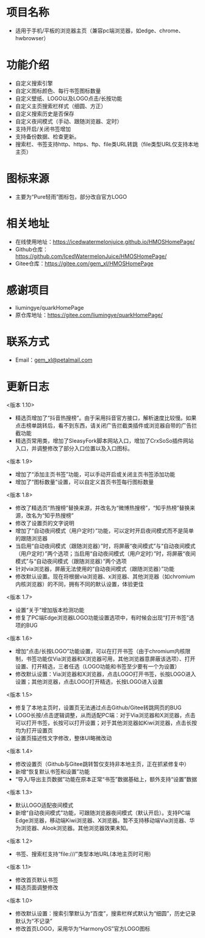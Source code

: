 # 项目名称
* 适用于手机/平板的浏览器主页（兼容pc端浏览器，如edge、chrome、hwbrowser）
# 功能介绍
* 自定义搜索引擎
* 自定义图标颜色、每行书签图标数量
* 自定义壁纸、LOGO以及LOGO点击/长按功能
* 自定义主页搜索栏样式（细圆、方正）
* 自定义搜索历史是否保存
* 自定义夜间模式（手动、跟随浏览器、定时）
* 支持开启/关闭书签增加
* 支持备份数据、检查更新。
* 搜索栏、书签支持http、https、ftp、file类URL转跳（file类型URL仅支持本地主页）
# 图标来源
* 主要为“Pure轻雨”图标包，部分改自官方LOGO
# 相关地址
* 在线使用地址：https://icedwatermelonjuice.github.io/HMOSHomePage/
* Github仓库：https://github.com/IcedWatermelonJuice/HMOSHomePage/
* Gitee仓库：https://gitee.com/gem_xl/HMOSHomePage
# 感谢项目
* liumingye/quarkHomePage 
* 原仓库地址：https://gitee.com/liumingye/quarkHomePage/
# 联系方式
* Email：gem_xl@petalmail.com
# 更新日志
<版本 1.10>
* 精选页增加了“抖音热搜榜”。由于采用抖音官方接口，解析速度比较慢。如果点击榜单跳转后，看不到东西，请关闭广告拦截类插件或浏览器自带的广告拦截功能
* 精选页常用类，增加了SleasyFork脚本网站入口，增加了CrxSoSo插件网站入口，并调整修改了部分入口位置以及入口图标。


<版本 1.9>
* 增加了“添加主页书签”功能，可以手动开启或关闭主页书签添加功能
* 增加了“图标数量”设置，可以自定义首页书签每行图标数量

<版本 1.8>
* 修改了精选页“热搜榜”替换来源，并改名为“微博热搜榜”，“知乎热榜”替换来源，改名为“知乎热搜榜”
* 修改了设置页的文字说明
* 增加了“自动夜间模式（用户定时）”功能，可以定时开启夜间模式而不是简单的跟随浏览器
* 当启用“自动夜间模式（跟随浏览器）”时，将屏蔽“夜间模式”与“自动夜间模式（用户定时）”两个选项；当启用“自动夜间模式（用户定时）”时，将屏蔽“夜间模式”与“自动夜间模式（跟随浏览器）”两个选项
* 针对via浏览器，屏蔽无法使用的“自动夜间模式（跟随浏览器）”功能
* 修改默认设置。现在将根据via浏览器、x浏览器、其他浏览器（如chromium内核浏览器）的不同，拥有不同的默认设置，体验更佳

<版本 1.7>
* 设置“关于”增加版本检测功能
* 修复了PC端Edge浏览器LOGO功能设置选项中，有时候会出现“打开书签”选项的BUG

<版本 1.6>
* 增加“点击/长按LOGO”功能设置，可以在打开书签（由于chromium内核限制，书签功能仅Via浏览器和X浏览器可用，其他浏览器意屏蔽该选项）、打开设置、打开精选，三者任选（LOGO功能和书签至少要有一个为设置）
* 修改默认设置：Via浏览器和X浏览器，点击LOGO打开书签，长按LOGO进入设置；其他浏览器，点击LOGO打开精选，长按LOGO进入设置

<版本 1.5>
* 修复了本地主页时，设置页无法通过点击Github/Gitee转跳网页的BUG
* LOGO长按/点击逻辑调整，从而适配PC端：对于Via浏览器和X浏览器，点击可以打开书签，长按可以打开设置；对于其他浏览器如Kiwi浏览器，点击长按均为打开设置页
* 设置页描述性文字修改，整体UI略微改动
 
<版本 1.4>
* 修改设置页（Github与Gitee跳转暂仅支持非本地主页，正在抓紧修复中）
* 新增“恢复默认书签和设置”功能
* “导入/导出主页数据”功能在原本正常“书签”数据基础上，额外支持“设置”数据

<版本 1.3>
* 默认LOGO适配夜间模式
* 新增“自动夜间模式”功能，可跟随浏览器夜间模式（默认开启）。支持PC端Edge浏览器，移动端Kiwi浏览器、X浏览器。暂不支持移动端Via浏览器、华为浏览器、Alook浏览器。其他浏览器效果未知。

<版本 1.2>
* 书签、搜索栏支持“file:///”类型本地URL(本地主页时可用)

<版本 1.1>
* 修改首页默认书签
* 精选页面调整修改

<版本 1.0>
* 修改默认设置：搜索引擎默认为“百度”，搜索栏样式默认为“细圆”，历史记录默认为“不记录”
* 修改首页LOGO，采用华为“HarmonyOS”官方LOGO图标
